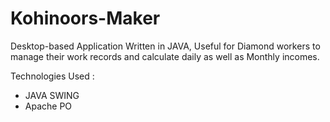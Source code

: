 # Kohinoors-Maker

Desktop-based Application Written in JAVA, Useful for Diamond workers to manage their work records and calculate daily as well as Monthly incomes.

Technologies Used :

- JAVA SWING 
- Apache PO

